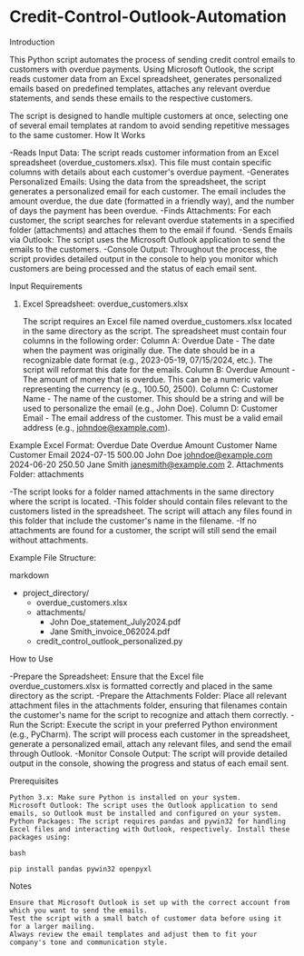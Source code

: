 # Credit-Control-Outlook-Automation

Introduction

This Python script automates the process of sending credit control emails to customers with overdue payments. Using Microsoft Outlook, the script reads customer data from an Excel spreadsheet, generates personalized emails based on predefined templates, attaches any relevant overdue statements, and sends these emails to the respective customers.

The script is designed to handle multiple customers at once, selecting one of several email templates at random to avoid sending repetitive messages to the same customer.
How It Works

-Reads Input Data: The script reads customer information from an Excel spreadsheet (overdue_customers.xlsx). This file must contain specific columns with details about each customer's overdue payment.
-Generates Personalized Emails: Using the data from the spreadsheet, the script generates a personalized email for each customer. The email includes the amount overdue, the due date (formatted in a friendly way), and the number of days the payment has been overdue.
-Finds Attachments: For each customer, the script searches for relevant overdue statements in a specified folder (attachments) and attaches them to the email if found.
-Sends Emails via Outlook: The script uses the Microsoft Outlook application to send the emails to the customers.
-Console Output: Throughout the process, the script provides detailed output in the console to help you monitor which customers are being processed and the status of each email sent.

Input Requirements
1. Excel Spreadsheet: overdue_customers.xlsx

    The script requires an Excel file named overdue_customers.xlsx located in the same directory as the script.
    The spreadsheet must contain four columns in the following order:
        Column A: Overdue Date - The date when the payment was originally due. The date should be in a recognizable date format (e.g., 2023-05-19, 07/15/2024, etc.). The script will reformat this date for the emails.
        Column B: Overdue Amount - The amount of money that is overdue. This can be a numeric value representing the currency (e.g., 100.50, 2500).
        Column C: Customer Name - The name of the customer. This should be a string and will be used to personalize the email (e.g., John Doe).
        Column D: Customer Email - The email address of the customer. This must be a valid email address (e.g., johndoe@example.com).

Example Excel Format:
Overdue Date	Overdue Amount	Customer Name	Customer Email
2024-07-15	500.00	John Doe	johndoe@example.com
2024-06-20	250.50	Jane Smith	janesmith@example.com
2. Attachments Folder: attachments

-The script looks for a folder named attachments in the same directory where the script is located.
-This folder should contain files relevant to the customers listed in the spreadsheet. The script will attach any files found in this folder that include the customer's name in the filename.
-If no attachments are found for a customer, the script will still send the email without attachments.

Example File Structure:

markdown

- project_directory/
  - overdue_customers.xlsx
  - attachments/
    - John Doe_statement_July2024.pdf
    - Jane Smith_invoice_062024.pdf
  - credit_control_outlook_personalized.py

How to Use

-Prepare the Spreadsheet: Ensure that the Excel file overdue_customers.xlsx is formatted correctly and placed in the same directory as the script.
-Prepare the Attachments Folder: Place all relevant attachment files in the attachments folder, ensuring that filenames contain the customer's name for the script to recognize and attach them correctly.
-Run the Script: Execute the script in your preferred Python environment (e.g., PyCharm). The script will process each customer in the spreadsheet, generate a personalized email, attach any relevant files, and send the email through Outlook.
-Monitor Console Output: The script will provide detailed output in the console, showing the progress and status of each email sent.

Prerequisites

    Python 3.x: Make sure Python is installed on your system.
    Microsoft Outlook: The script uses the Outlook application to send emails, so Outlook must be installed and configured on your system.
    Python Packages: The script requires pandas and pywin32 for handling Excel files and interacting with Outlook, respectively. Install these packages using:

    bash

    pip install pandas pywin32 openpyxl

Notes

    Ensure that Microsoft Outlook is set up with the correct account from which you want to send the emails.
    Test the script with a small batch of customer data before using it for a larger mailing.
    Always review the email templates and adjust them to fit your company's tone and communication style.
